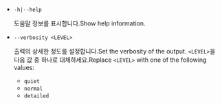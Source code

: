 * `-h|--help`

  <span data-ttu-id="698f2-101">도움말 정보를 표시합니다.</span><span class="sxs-lookup"><span data-stu-id="698f2-101">Show help information.</span></span>

* `--verbosity <LEVEL>`

  <span data-ttu-id="698f2-102">출력의 상세한 정도를 설정합니다.</span><span class="sxs-lookup"><span data-stu-id="698f2-102">Set the verbosity of the output.</span></span> <span data-ttu-id="698f2-103">`<LEVEL>`을 다음 값 중 하나로 대체하세요.</span><span class="sxs-lookup"><span data-stu-id="698f2-103">Replace `<LEVEL>` with one of the following values:</span></span>
  
  * `quiet`
  * `normal`
  * `detailed`